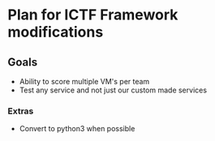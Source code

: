 # Plan for ICTF Framework modifications

## Goals
* Ability to score multiple VM's per team
* Test any service and not just our custom made services

### Extras
* Convert to python3 when possible
